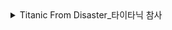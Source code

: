 <details >
<summary>Titanic From Disaster_타이타닉 참사</summary>

### DDA 분석
| Variable | Definition | Key | 분석가 의견 |
| --- | --- | --- | ---|
<!-- | PassengerId |  | | unique id의 경우 데이터로 사용 불가 판단 | 
| survival | Survival | 0 = No, 1 = Yes | 범주형(명목형), 생존과 죽음의 두가지 종류이기 때문에 범주형으로 판단됨| -->
<!-- | pclass | Ticket class | 1 = 1st, 2 = 2nd, 3 = 3rd | 범주형(순서형), 등급이 부여된 티켓이기 때문에 범주형으로 판단됨 |
| sex | Sex | | 범주형(명목형) |
| Age | Age in years | | 수치형(이산형) | 
| sibsp | # of siblings / spouses aboard the Titanic | | 범주형(순서형), 형제자매의 특정 수치이며 범주별 빈도를 분석해야 함  |
| parch | # of parents / children aboard the Titanic | |범주형(순서형), 범주형으로 빈도를 파악해야 함 |
| ticket | Ticket number | | 범주형(순서형) |
| fare | Passenger fare | | 수치형(이산형), 각 요금별 승객의 수를 파악하는데 사용할 수 있음 |
| cabin | Cabin number | | 범주형(순서형)|
| embarked | Port of Embarkation | C = Cherbourg, Q = Queenstown, S = Southampton | 범주형(명목형) | -->
| PassengerId | Passenger_id |   | 수치형 |
| Pclass | Cabin class | 1, 2, 3 | 범주형(순서형) |
| Name | Passenger name |    | 범주형(명목형)|
| Sex | Sex | male, female | 범주형(명목형) |
| Age | Age || 수치형(이산형) |
| SibSp | 함께 탑승한 형제와 배우자의 수 | 0, 1, 2, 3, 4, 5, 8 | 수치형(연속형) |
| Parch | 함께 탑승한 부모, 아이의 수 | 0, 1, 3, 2, 4, 6, 5, 9 | 수치형(연속형) |
| Ticket | The number of ticket|| 범주형(명목형) |
| Fare | Bording fare || 수치형(이산형) |
| Cabin | 객실번호 || 범주형(순서형) |
| Embarked | 탑승항구 | 'Q', 'S', 'C' | 범주형(명목형) |


</details>